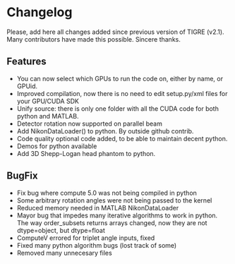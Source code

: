 Changelog
======

Please, add here all changes added since previous version of TIGRE (v2.1).
Many contributors have made this possible. Sincere thanks.

## Features

- You can now select which GPUs to run the code on, either by name, or GPUid.
- Improved compilation, now there is no need to edit setup.py/xml files for your GPU/CUDA SDK
- Unify source: there is only one folder with all the CUDA code for both python and MATLAB. 
- Detector rotation now supported on parallel beam
- Add NikonDataLoader() to python. By outside github contrib.
- Code quality optional code added, to be able to maintain decent python.
- Demos for python available
- Add 3D Shepp-Logan head phantom to python.

## BugFix

- Fix bug where compute 5.0 was not being compiled in python
- Some arbitrary rotation angles were not being passed to the kernel 
- Reduced memory needed in MATLAB NikonDataLoader
- Mayor bug that impedes many iterative algorithms to work in python. The way order_subsets returns arrays changed, now they are not dtype=object, but dtype=float
- ComputeV errored for triplet angle inputs, fixed
- Fixed many python algorithm bugs (lost track of some)
- Removed many unnecesary files